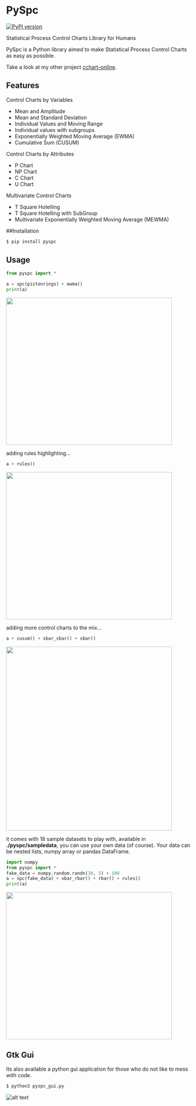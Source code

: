 # PySpc
[![PyPI version](https://badge.fury.io/py/pyspc.svg)](https://badge.fury.io/py/pyspc)

Statistical Process Control Charts Library for Humans

PySpc is a Python library aimed to make Statistical Process Control Charts as easy as possible.

Take a look at my other project [cchart-online](https://carlosqsilva.github.io/ccharts-online/).

## Features

Control Charts by Variables
* Mean and Amplitude
* Mean and Standard Deviation
* Individual Values and Moving Range
* Individual values with subgroups
* Exponentially Weighted Moving Average (EWMA)
* Cumulative Sum (CUSUM)

Control Charts by Attributes
* P Chart
* NP Chart
* C Chart
* U Chart

Multivariate Control Charts
* T Square Hotelling
* T Square Hotelling with SubGroup
* Multivariate Exponentially Weighted Moving Average (MEWMA)

##Installation
```bash
$ pip install pyspc
```

## Usage
```python
from pyspc import *

a = spc(pistonrings) + ewma()
print(a)
```
<img src="https://github.com/carlosqsilva/pyspc/blob/master/screenshots/1-screen.png" align="center" height="400" width="450">

adding rules highlighting...
```python
a + rules()
```

<img src="https://github.com/carlosqsilva/pyspc/blob/master/screenshots/2-screen.png" align="center" height="400" width="450">

adding more control charts to the mix...
```python
a + cusum() + xbar_sbar() + sbar()
``` 

<img src="https://github.com/carlosqsilva/pyspc/blob/master/screenshots/3-screen.png" align="center" height="500" width="450">

it comes with 18 sample datasets to play with, available in **./pyspc/sampledata**, you can use your own data (of course). Your data can be nested lists, numpy array or pandas DataFrame.
```python
import numpy
from pyspc import *
fake_data = numpy.random.randn(30, 5) + 100
a = spc(fake_data) + xbar_rbar() + rbar() + rules()
print(a)
```

<img src="https://github.com/carlosqsilva/pyspc/blob/master/screenshots/5-screen.png" align="center" height="400" width="450">

## Gtk Gui
Its also available a python gui application for those who do not like to mess with code.

```bash
$ python3 pyspc_gui.py
```
![alt text](screenshots/4-screen.png "Gui Application")
